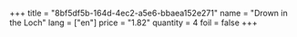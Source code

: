 +++
title = "8bf5df5b-164d-4ec2-a5e6-bbaea152e271"
name = "Drown in the Loch"
lang = ["en"]
price = "1.82"
quantity = 4
foil = false
+++
